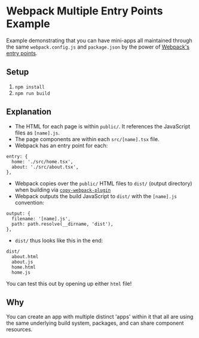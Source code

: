 # Webpack Multiple Entry Points Example

Example demonstrating that you can have mini-apps all maintained through the same `webpack.config.js` and `package.json` by the power of [Webpack's entry points](https://webpack.js.org/concepts/entry-points/).

## Setup

1. `npm install`
1. `npm run build`

## Explanation

- The HTML for each page is within `public/`. It references the JavaScript files as `[name].js`.
- The page components are within each `src/[name].tsx` file.
- Webpack has an entry point for each:

```
entry: {
  home: './src/home.tsx',
  about: './src/about.tsx',
},
```

- Webpack copies over the `public/` HTML files to `dist/` (output directory) when building via [`copy-webpack-plugin`](https://www.npmjs.com/package/copy-webpack-plugin)
- Webpack outputs the build JavaScript to `dist/` with the `[name].js` convention:

```
output: {
  filename: '[name].js',
  path: path.resolve(__dirname, 'dist'),
},
```

- `dist/` thus looks like this in the end:

```
dist/
  about.html
  about.js
  home.html
  home.js
```

You can test this out by opening up either `html` file!

## Why

You can create an app with multiple distinct 'apps' within it that all are using the same underlying build system, packages, and can share component resources.
